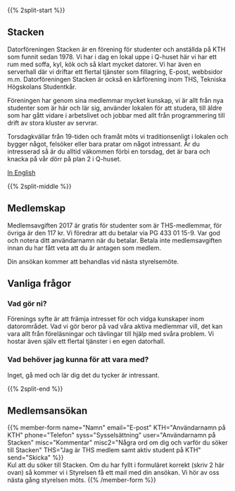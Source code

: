 <!-- 
.. title: Bli medlem
.. slug: member
.. description:
-->

{{% 2split-start %}}

## Stacken
Datorföreningen Stacken är en förening för studenter och anställda
på KTH som funnit sedan 1978. Vi har i dag en lokal uppe i Q-huset
här vi har ett rum med soffa, kyl, kök och så klart mycket datorer.
Vi har även en serverhall där vi driftar ett flertal tjänster som
fillagring, E-post, webbsidor m.m. Datorföreningen Stacken är också
en kårförening inom THS, Tekniska Högskolans Studentkår.

Föreningen har genom sina medlemmar mycket kunskap, vi är allt från
nya studenter som är här och lär sig, använder lokalen för att
studera, till äldre som har gått vidare i arbetslivet och jobbar med
allt från programmering till drift av stora kluster av servrar.

Torsdagkvällar från 19-tiden och framåt möts vi traditionsenligt i
lokalen och bygger något, felsöker eller bara pratar om något
intressant. Är du intresserad så är du alltid väkommen förbi en
torsdag, det är bara och knacka på vår dörr på plan 2 i Q-huset.

[In English](/en/member/)

{{% 2split-middle %}}

## Medlemskap

Medlemsavgiften 2017 är gratis för studenter som är THS-medlemmar,
för övriga är den 117 kr. Vi föredrar att du betalar via
PG 433 01 15-9. Var god och notera ditt användarnamn när du betalar.
Betala inte medlemsavgiften innan du har fått veta att du är antagen
som medlem.

Din ansökan kommer att behandlas vid nästa styrelsemöte.

## Vanliga frågor

### Vad gör ni?
Förenings syfte är att främja intresset för och vidga kunskaper inom datorområdet. Vad vi gör beror på vad våra aktiva medlemmar vill, det kan vara allt från föreläsningar och tävlingar till hjälp med svåra problem. Vi hostar även själv ett flertal tjänster i en egen datorhall.

### Vad behöver jag kunna för att vara med?
Inget, gå med och lär dig det du tycker är intressant.

{{% 2split-end %}}

## Medlemsansökan

{{% member-form
name="Namn"
email="E-post"
KTH="Användarnamn på KTH"
phone="Telefon"
syss="Sysselsättning"
user="Användarnamn på Stacken"
misc="Kommentar"
misc2="Några ord om dig och varför du söker till Stacken"
THS="Jag är THS medlem samt aktiv student på KTH"
send="Skicka"
%}}
<br>
Kul att du söker till Stacken. Om du har fyllt i formuläret korrekt (skriv 2 här ovan)
så kommer vi i Styrelsen få ett mail med din ansökan. Vi hör av oss nästa gång
styrelsen möts.
{{% /member-form %}}
